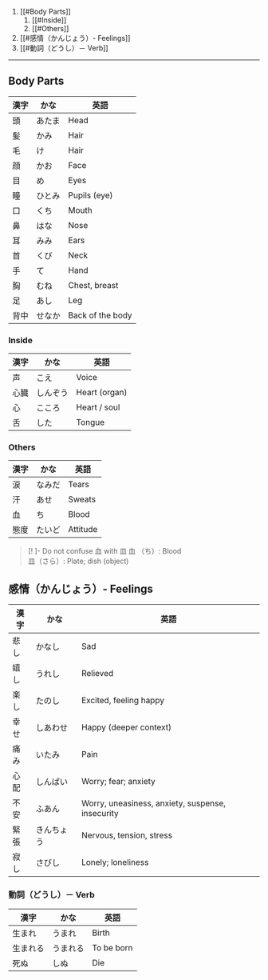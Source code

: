 1. [[#Body Parts]]
	1. [[#Inside]]
	2. [[#Others]]
2. [[#感情（かんじょう）- Feelings]]
3. [[#動詞（どうし）－ Verb]]
---

## Body Parts
| 漢字 | かな | 英語 |
| ---- | ---- | ---- |
| 頭 | あたま | Head |
| 髪 | かみ | Hair |
| 毛 | け | Hair |
| 顔 | かお | Face |
| 目 | め | Eyes |
| 瞳 | ひとみ | Pupils (eye) |
| 口 | くち | Mouth |
| 鼻 | はな | Nose |
| 耳 | みみ | Ears |
| 首 | くび | Neck |
| 手 | て | Hand |
| 胸 | むね | Chest, breast |
| 足 | あし | Leg |
| 背中 | せなか | Back of the body |

### Inside
| 漢字 | かな | 英語 |
| ---- | ---- | ---- |
| 声 | こえ | Voice |
| 心臓 | しんぞう | Heart (organ) |
| 心 | こころ | Heart / soul |
| 舌 | した | Tongue |

### Others
| 漢字 | かな | 英語 |
| ---- | ---- | ---- |
| 涙 | なみだ | Tears |
| 汗 | あせ | Sweats |
| 血 | ち | Blood |
| 態度 | たいど | Attitude |

>[! ]- Do not confuse 血 with 皿 
>血 （ち）: Blood \
>皿（さら）: Plate; dish (object)

## 感情（かんじょう）- Feelings
| 漢字 | かな | 英語 |
| ---- | ---- | ---- |
| 悲し | かなし | Sad |
| 嬉し | うれし | Relieved |
| 楽し | たのし | Excited, feeling happy |
| 幸せ | しあわせ | Happy (deeper context) |
| 痛み | いたみ | Pain |
| 心配 | しんぱい | Worry; fear; anxiety |
| 不安 | ふあん | Worry, uneasiness, anxiety, suspense, insecurity |
| 緊張 | きんちょう | Nervous, tension, stress |
| 寂し | さびし | Lonely; loneliness |

### 動詞（どうし）－ Verb
| 漢字 | かな | 英語 |
| ---- | ---- | ---- |
| 生まれ | うまれ | Birth |
| 生まれる | うまれる | To be born |
| 死ぬ | しぬ | Die |

